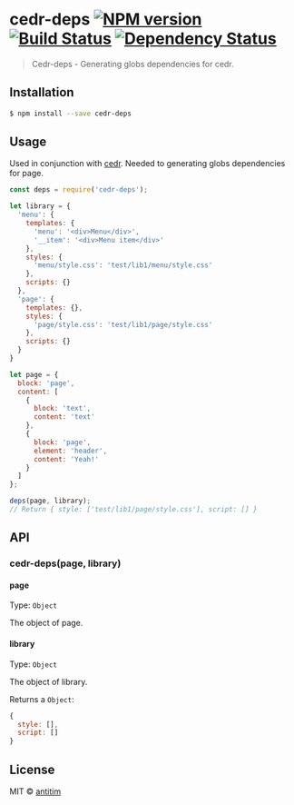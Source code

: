 # cedr-deps [![NPM version][npm-image]][npm-url] [![Build Status][travis-image]][travis-url] [![Dependency Status][daviddm-image]][daviddm-url]

> Cedr-deps - Generating globs dependencies for cedr.


## Installation

```sh
$ npm install --save cedr-deps
```

## Usage

Used in conjunction with [cedr](https://github.com/antitim/cedr). Needed to generating globs dependencies for page.

```js
const deps = require('cedr-deps');

let library = {
  'menu': {
    templates: {
      'menu': '<div>Menu</div>',
      '__item': '<div>Menu item</div>'
    },
    styles: {
      'menu/style.css': 'test/lib1/menu/style.css'
    },
    scripts: {}
  },
  'page': {
    templates: {},
    styles: {
      'page/style.css': 'test/lib1/page/style.css'
    },
    scripts: {}
  }
}

let page = {
  block: 'page',
  content: [
    {
      block: 'text',
      content: 'text'
    },
    {
      block: 'page',
      element: 'header',
      content: 'Yeah!'
    }
  ]
};

deps(page, library); 
// Return { style: ['test/lib1/page/style.css'], script: [] }

```
## API

### cedr-deps(page, library)

#### page
Type: `Object`

The object of page.

#### library
Type: `Object`

The object of library.

Returns a `Object`:
```js
{
  style: [],
  script: []
}
```


## License

MIT © [antitim](http://vk.com/antitim)


[npm-image]: https://badge.fury.io/js/cedr-deps.svg
[npm-url]: https://npmjs.org/package/cedr-deps
[travis-image]: https://travis-ci.org/antitim/cedr-deps.svg?branch=master
[travis-url]: https://travis-ci.org/antitim/cedr-deps
[daviddm-image]: https://david-dm.org/antitim/cedr-deps.svg?theme=shields.io
[daviddm-url]: https://david-dm.org/antitim/cedr-deps

